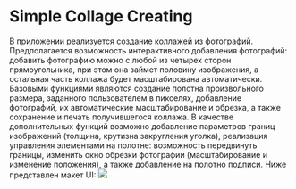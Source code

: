 # Simple Collage Creating #
В приложении реализуется создание коллажей из фотографий. Предполагается возможность интерактивного добавления фотографий: добавить фотографию можно с любой из четырех сторон прямоугольника, при этом она займет половину изображения, а остальная часть коллажа будет масштабирована автоматически. Базовыми функциями являются создание полотна произвольного размера, заданного пользователем в пикселях, добавление фотографий, их автоматические масштабирование и обрезка, а также сохранение и печать получившегося коллажа. В качестве дополнительных функций возможно добавление параметров границ изображений (толщина, крутизна закругления уголка), реализация управления элементами на полотне: возможность передвинуть границы, изменить окно обрезки фотографии (масштабирование и изменение положения), а также добавление на полотно подписи. Ниже представлен макет UI:
 ![](scheme.png)


